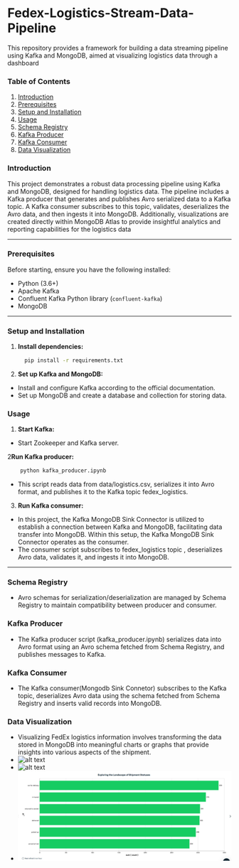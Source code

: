 # Fedex-Logistics-Stream-Data-Pipeline
This repository provides a framework for building a data streaming pipeline using Kafka and MongoDB, aimed at visualizing logistics data through a dashboard

### Table of Contents

1. [Introduction](#introduction)
2. [Prerequisites](#prerequisites)
3. [Setup and Installation](#setup-and-installation)
4. [Usage](#usage)
5. [Schema Registry](#schema-registry)
6. [Kafka Producer](#kafka-producer)
7. [Kafka Consumer](#kafka-consumer)
8. [Data Visualization](#data-Visualization)


### Introduction

This project demonstrates a robust data processing pipeline using Kafka and MongoDB, designed for handling logistics data. The pipeline includes a Kafka producer that generates and publishes Avro serialized data to a Kafka topic. A Kafka consumer subscribes to this topic, validates, deserializes the Avro data, and then ingests it into MongoDB. Additionally, visualizations are created directly within MongoDB Atlas to provide insightful analytics and reporting capabilities for the logistics data

---

### Prerequisites

Before starting, ensure you have the following installed:

- Python (3.6+)
- Apache Kafka
- Confluent Kafka Python library (`confluent-kafka`)
- MongoDB

---

### Setup and Installation


1. **Install dependencies:**

   ```bash
     pip install -r requirements.txt
   ```   
2. **Set up Kafka and MongoDB:**

- Install and configure Kafka according to the official documentation.
- Set up MongoDB and create a database and collection for storing data.

### Usage
1. **Start Kafka:**
- Start Zookeeper and Kafka server.

2**Run Kafka producer:**

```bash
    python kafka_producer.ipynb
```
- This script reads data from data/logistics.csv, serializes it into Avro format, and publishes it to the Kafka topic fedex_logistics.

3. **Run Kafka consumer:**
- In this project, the Kafka MongoDB Sink Connector is utilized to establish a connection between Kafka and MongoDB, facilitating data transfer into MongoDB. Within this setup, the Kafka MongoDB Sink Connector operates as the consumer.
- The consumer script subscribes to fedex_logistics topic , deserializes Avro data, validates it, and ingests it into MongoDB.
----------------------------------------

### **Schema Registry**
- Avro schemas for serialization/deserialization are managed by Schema Registry to maintain compatibility between producer and consumer.

### **Kafka Producer**
- The Kafka producer script (kafka_producer.ipynb) serializes data into Avro format using an Avro schema fetched from Schema Registry, and publishes messages to Kafka.

### **Kafka Consumer**
- The Kafka consumer(Mongodb Sink Connetor) subscribes to the Kafka topic, deserializes Avro data using the schema fetched from Schema Registry and inserts valid records into MongoDB.

### **Data Visualization**
- Visualizing FedEx logistics information involves transforming the data stored in MongoDB into meaningful charts or graphs that provide insights into various aspects of the shipment.
- ![alt text](datainfo3.png)
- ![alt text](datainfo2.png)
- ![alt text](datainfo1.png)
